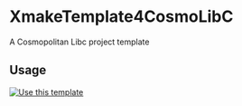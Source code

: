 # XmakeTemplate4CosmoLibC
A Cosmopolitan Libc project template
## Usage
[![Use this template](https://img.shields.io/badge/use%20this%20template-brightgreen.svg?longCache=true&style=for-the-badge)](https://github.com/PumpkinXD/XmakeTemplate4CosmoLibC/generate)
